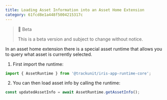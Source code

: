 ```yaml
---
title: Loading Asset Information into an Asset Home Extension
category: 61fcd8e1a448f5004215317c
---
```


> 🚧 Beta
> 
> This is a beta version and subject to change without notice.

In an asset home extension there is a special asset runtime that allows you to query what asset is currently selected.

1. First import the runtime:

```ts
import { AssetRuntime } from '@trackunit/iris-app-runtime-core';
```



2. You can then load asset info by calling the runtime:

```ts
const updatedAssetInfo = await AssetRuntime.getAssetInfo();
```
